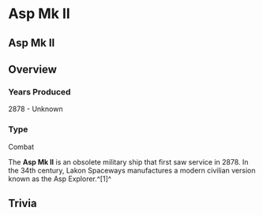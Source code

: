 # Asp Mk II
## Asp Mk II

		

## Overview

### Years Produced

2878 - Unknown

### Type

Combat

The **Asp Mk II** is an obsolete military ship that first saw service in 2878. In the 34th century, Lakon Spaceways manufactures a modern civilian version known as the Asp Explorer.^[1]^

## Trivia